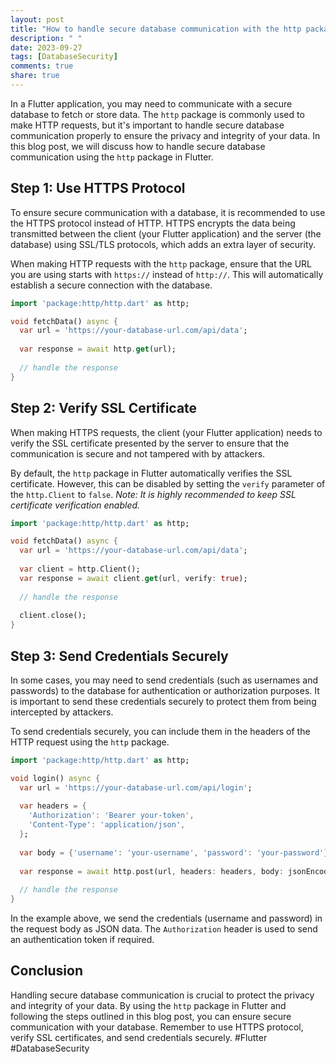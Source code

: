 ```yaml
---
layout: post
title: "How to handle secure database communication with the http package in Flutter?"
description: " "
date: 2023-09-27
tags: [DatabaseSecurity]
comments: true
share: true
---
```


In a Flutter application, you may need to communicate with a secure database to fetch or store data. The `http` package is commonly used to make HTTP requests, but it's important to handle secure database communication properly to ensure the privacy and integrity of your data. In this blog post, we will discuss how to handle secure database communication using the `http` package in Flutter.

## Step 1: Use HTTPS Protocol

To ensure secure communication with a database, it is recommended to use the HTTPS protocol instead of HTTP. HTTPS encrypts the data being transmitted between the client (your Flutter application) and the server (the database) using SSL/TLS protocols, which adds an extra layer of security.

When making HTTP requests with the `http` package, ensure that the URL you are using starts with `https://` instead of `http://`. This will automatically establish a secure connection with the database.

```dart
import 'package:http/http.dart' as http;

void fetchData() async {
  var url = 'https://your-database-url.com/api/data';
  
  var response = await http.get(url);
  
  // handle the response
}
```

## Step 2: Verify SSL Certificate

When making HTTPS requests, the client (your Flutter application) needs to verify the SSL certificate presented by the server to ensure that the communication is secure and not tampered with by attackers.

By default, the `http` package in Flutter automatically verifies the SSL certificate. However, this can be disabled by setting the `verify` parameter of the `http.Client` to `false`. *Note: It is highly recommended to keep SSL certificate verification enabled.*

```dart
import 'package:http/http.dart' as http;

void fetchData() async {
  var url = 'https://your-database-url.com/api/data';
  
  var client = http.Client();
  var response = await client.get(url, verify: true);
  
  // handle the response
  
  client.close();
}
```

## Step 3: Send Credentials Securely

In some cases, you may need to send credentials (such as usernames and passwords) to the database for authentication or authorization purposes. It is important to send these credentials securely to protect them from being intercepted by attackers.

To send credentials securely, you can include them in the headers of the HTTP request using the `http` package.

```dart
import 'package:http/http.dart' as http;

void login() async {
  var url = 'https://your-database-url.com/api/login';
  
  var headers = {
    'Authorization': 'Bearer your-token',
    'Content-Type': 'application/json',
  };
  
  var body = {'username': 'your-username', 'password': 'your-password'};
  
  var response = await http.post(url, headers: headers, body: jsonEncode(body));
  
  // handle the response
}
```

In the example above, we send the credentials (username and password) in the request body as JSON data. The `Authorization` header is used to send an authentication token if required.

## Conclusion

Handling secure database communication is crucial to protect the privacy and integrity of your data. By using the `http` package in Flutter and following the steps outlined in this blog post, you can ensure secure communication with your database. Remember to use HTTPS protocol, verify SSL certificates, and send credentials securely. #Flutter #DatabaseSecurity